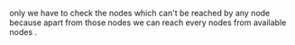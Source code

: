 only we have to check the nodes which can't be reached by any node
because apart from those nodes we can reach every nodes from available nodes .